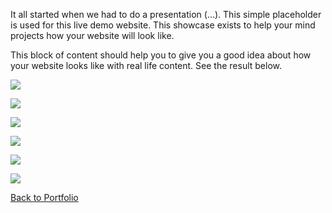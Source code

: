 It all started when we had to do a presentation (…). This simple placeholder is used for this live demo website. This showcase exists to help your mind projects how your website will look like. 

This block of content should help you to give you a good idea about how your website looks like with real life content. See the result below.

![](https://raw.githubusercontent.com/firepress-org/theme-assets/master/professionnal-services/martine-nadall/images/portfolio-milan/milan-101.jpg)

![](https://raw.githubusercontent.com/firepress-org/theme-assets/master/professionnal-services/martine-nadall/images/portfolio-milan/milan-102.jpg)

![](https://raw.githubusercontent.com/firepress-org/theme-assets/master/professionnal-services/martine-nadall/images/portfolio-milan/milan-103.jpg)

![](https://raw.githubusercontent.com/firepress-org/theme-assets/master/professionnal-services/martine-nadall/images/portfolio-milan/milan-104.jpg)

![](https://raw.githubusercontent.com/firepress-org/theme-assets/master/professionnal-services/martine-nadall/images/portfolio-milan/milan-105.jpg)

![](https://raw.githubusercontent.com/firepress-org/theme-assets/master/professionnal-services/martine-nadall/images/portfolio-milan/milan-106.jpg)

<a href="/news/portfolio/" class="button button-block button-primary button-rounded">Back to Portfolio</a>